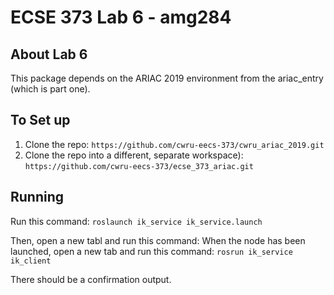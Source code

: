 # ECSE 373 Lab 6 - amg284
## About Lab 6

This package depends on the ARIAC 2019 environment from the ariac_entry (which is part one). 

## To Set up
1. Clone the repo: `https://github.com/cwru-eecs-373/cwru_ariac_2019.git`
2. Clone the repo into a different, separate workspace): `https://github.com/cwru-eecs-373/ecse_373_ariac.git`

## Running

Run this command: `roslaunch ik_service ik_service.launch`

Then, open a new tabl and run this command:
When the node has been launched, open a new tab and run this command: `rosrun ik_service ik_client`

There should be a confirmation output. 
